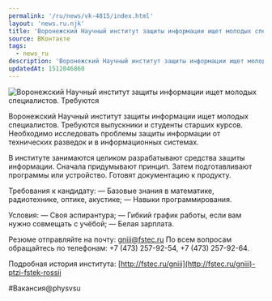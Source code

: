 ```yaml
---
permalink: '/ru/news/vk-4815/index.html'
layout: 'news.ru.njk'
title: 'Воронежский Научный институт защиты информации ищет молодых специалистов.'
source: ВКонтакте
tags:
  - news_ru
description: 'Воронежский Научный институт защиты информации ищет молодых специалистов.'
updatedAt: 1512046860
---
```

![Воронежский Научный институт защиты информации ищет молодых специалистов. Требуются](https://sun9-58.userapi.com/impf/c621700/v621700421/406fe/2izslCBeto8.jpg?size=900x600&quality=96&proxy=1&sign=22a8a0f902478877d4845ca655f295ff&c_uniq_tag=cnG2iGvP-F5UCOf7INvVTbMY682WVNoHryQva5QHz5Y&type=album)

Воронежский Научный институт защиты информации ищет молодых специалистов. Требуются выпускники и студенты старших курсов. Необходимо исследовать проблемы защиты информации от технических разведок и в информационных системах.

В институте занимаются целиком разрабатывают средства защиты информации. Сначала придумывают принцип. Затем подготавливают программы или устройство. Готовят документацию к продукту.

Требования к кандидату:
— Базовые знания в математике, радиотехнике, оптике, акустике;
— Навыки программирования.

Условия:
— Своя аспирантура;
— Гибкий график работы, если вам нужно совмещать с учёбой;
— Белая зарплата.

Резюме отправляйте на почту: gniii@fstec.ru
По всем вопросам обращайтесь по телефонам: +7 (473) 257-92-54, +7 (473) 257-92-64.

Подробная история института: [http://fstec.ru/gniii](http://fstec.ru/gniii)-ptzi-fstek-rossii

#Вакансия@physvsu
